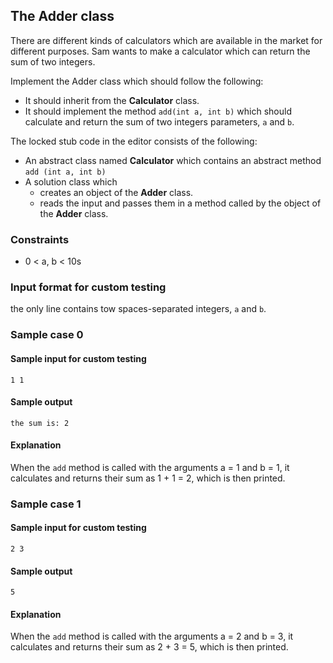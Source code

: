 ## The Adder class

There are different kinds of calculators which are available in the market 
for different purposes. Sam wants to make a calculator which can return the sum
of two integers.

Implement the Adder class which should follow the following:
- It should inherit from the **Calculator** class.
- It should implement the method ```add(int a, int b)``` which should 
calculate and return the sum of two integers parameters, ```a``` and ```b```.
  
The locked stub code in the editor consists of the following:
- An abstract class named **Calculator** which contains an abstract method 
```add (int a, int b)```
- A solution class which 
    - creates an object of the **Adder** class.
    - reads the input and passes them in a method called by the object of the **Adder** class.

### Constraints
- 0 < a, b < 10s

### Input format for custom testing
the only line contains tow spaces-separated integers, ```a``` and ```b```.

### Sample case 0
#### Sample input for custom testing
```
1 1 
```
#### Sample output
```
the sum is: 2
```
#### Explanation
When the ```add``` method is called with the arguments a = 1 and b = 1, it 
calculates and returns their sum as 1 + 1 = 2, which is then printed.

### Sample case 1
#### Sample input for custom testing
```
2 3
```
#### Sample output
```
5
```
#### Explanation
When the ```add``` method is called with the arguments a = 2 and b = 3, it
calculates and returns their sum as 2 + 3 = 5, which is then printed.